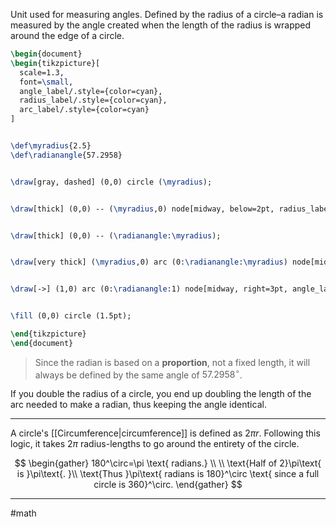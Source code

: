 Unit used for measuring angles. Defined by the radius of a circle–a radian is measured by the angle created when the length of the radius is wrapped around the edge of a circle.


```tikz
\begin{document}
\begin{tikzpicture}[
  scale=1.3,
  font=\small,
  angle_label/.style={color=cyan},
  radius_label/.style={color=cyan},
  arc_label/.style={color=cyan}
]


\def\myradius{2.5}
\def\radianangle{57.2958}


\draw[gray, dashed] (0,0) circle (\myradius);


\draw[thick] (0,0) -- (\myradius,0) node[midway, below=2pt, radius_label] {Radius ($r$)};


\draw[thick] (0,0) -- (\radianangle:\myradius);


\draw[very thick] (\myradius,0) arc (0:\radianangle:\myradius) node[midway, right, arc_label] {Arc length = $r$};


\draw[->] (1,0) arc (0:\radianangle:1) node[midway, right=3pt, angle_label] {1 radian};


\fill (0,0) circle (1.5pt);

\end{tikzpicture}
\end{document}
```


> Since the radian is based on a **proportion**, not a fixed length, it will always be defined by the same angle of $57.2958^\circ$.

If you double the radius of a circle, you end up doubling the length of the arc needed to make a radian, thus keeping the angle identical. 

---

A circle's [[Circumference|circumference]] is defined as $2\pi r$. Following this logic, it takes $2\pi$ radius-lengths to go around the entirety of the circle.

$$
\begin{gather}
180^\circ=\pi \text{ radians.} \\
 \\
\text{Half of 2}\pi\text{ is }\pi\text{. }\\
\text{Thus }\pi\text{ radians is 180}^\circ \text{ since a full circle is 360}^\circ.
\end{gather}
$$

---
#math 